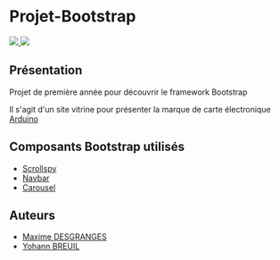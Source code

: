 # Projet-Bootstrap

<a href="https://getbootstrap.com/"> <img src="https://img.shields.io/badge/Bootstrap-4.3.1-%237952B3"> </a>
<a href="https://jquery.com/"> <img src="https://img.shields.io/badge/jQuery-3.3.1-%230769AD"> </a>

## Présentation 

Projet de première année pour découvrir le framework Bootstrap

Il s'agit d'un site vitrine pour présenter la marque de carte électronique [Arduino](https://www.arduino.cc/)

## Composants Bootstrap utilisés

* [Scrollspy](https://getbootstrap.com/docs/4.3/components/scrollspy/)
* [Navbar](https://getbootstrap.com/docs/4.3/components/navbar/)
* [Carousel](https://getbootstrap.com/docs/4.3/components/carousel/)

## Auteurs

* [Maxime DESGRANGES](https://github.com/Rogha-Max)
* [Yohann BREUIL](https://github.com/DJYohann)
